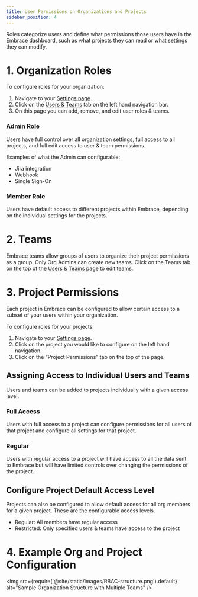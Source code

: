 ```yaml
---
title: User Permissions on Organizations and Projects
sidebar_position: 4
---
```

Roles categorize users and define what permissions those users have in the Embrace dashboard, such as what projects they can read or what settings they can modify.

# 1. Organization Roles

To configure roles for your organization:

1. Navigate to your [Settings page](https://dash.embrace.io/settings/my-profile/preferences).
2. Click on the [Users & Teams](https://dash.embrace.io/settings/organization/users-and-teams/users) tab on the left hand navigation bar.
3. On this page you can add, remove, and edit user roles & teams.

### Admin Role

Users have full control over all organization settings, full access to all projects, and full edit access to user & team permissions.

Examples of what the Admin can configurable:

- Jira integration
- Webhook
- Single Sign-On

### Member Role

Users have default access to different projects within Embrace, depending on the individual settings for the projects.

# 2. Teams

Embrace teams allow groups of users to organize their project permissions as a group. Only Org Admins can create new teams. Click on the Teams tab on the top of the [Users & Teams page](https://dash.embrace.io/settings/organization/users-and-teams/teams) to edit teams.

# 3. Project Permissions

Each project in Embrace can be configured to allow certain access to a subset of your users within your organization.

To configure roles for your projects:

1. Navigate to your [Settings page](https://dash.embrace.io/settings/my-profile/preferences).
2. Click on the project you would like to configure on the left hand navigation.
3. Click on the “Project Permissions” tab on the top of the page.

## Assigning Access to Individual Users and Teams

Users and teams can be added to projects individually with a given access level.

### Full Access

Users with full access to a project can configure permissions for all users of that project and configure all settings for that project.

### Regular

Users with regular access to a project will have access to all the data sent to Embrace but will have limited controls over changing the permissions of the project.

## Configure Project Default Access Level

Projects can also be configured to allow default access for all org members for a given project. These are the configurable access levels.

- Regular: All members have regular access
- Restricted: Only specified users & teams have access to the project

# 4. Example Org and Project Configuration

<img src={require('@site/static/images/RBAC-structure.png').default} alt="Sample Organization Structure with Multiple Teams" />
